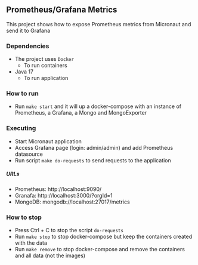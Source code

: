 ## Prometheus/Grafana Metrics

This project shows how to expose Prometheus metrics from Micronaut and send it to Grafana

### Dependencies 

- The project uses `Docker`
  - To run containers
- Java 17
  - To run application

### How to run

- Run `make start` and it will up a docker-compose with an instance of Prometheus, a Grafana, a Mongo and MongoExporter 

### Executing

- Start Micronaut application
- Access Grafana page (login: admin/admin) and add Prometheus datasource
- Run script `make do-requests` to send requests to the application 

##### URLs

- Prometheus: http://localhost:9090/
- Granafa: http://localhost:3000/?orgId=1
- MongoDB: mongodb://localhost:27017/metrics

### How to stop

- Press Ctrl + C to stop the script `do-requests`
- Run `make stop` to stop docker-compose but keep the containers created with the data
- Run `make remove` to stop docker-compose and remove the containers and all data (not the images)
